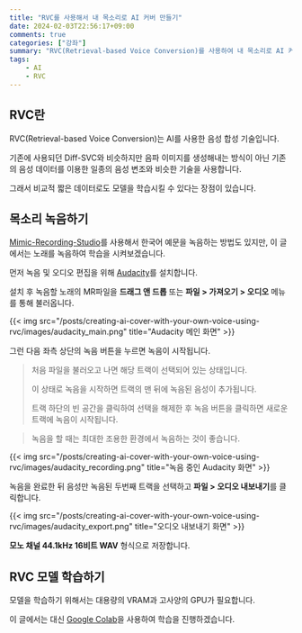 ```yaml
---
title: "RVC를 사용해서 내 목소리로 AI 커버 만들기"
date: 2024-02-03T22:56:17+09:00
comments: true
categories: ["강좌"]
summary: "RVC(Retrieval-based Voice Conversion)를 사용하여 내 목소리로 AI 커버를 만들어보자."
tags:
    - AI
    - RVC
---
```


## RVC란

RVC(Retrieval-based Voice Conversion)는 AI를 사용한 음성 합성 기술입니다.

기존에 사용되던 Diff-SVC와 비슷하지만 음파 이미지를 생성해내는 방식이 아닌 기존의 음성 데이터를 이용한 일종의 음성 변조와 비슷한 기술을 사용합니다.

그래서 비교적 짧은 데이터로도 모델을 학습시킬 수 있다는 장점이 있습니다.

## 목소리 녹음하기

[Mimic-Recording-Studio](https://github.com/MycroftAI/mimic-recording-studio)를 사용해서 한국어 예문을 녹음하는 방법도 있지만, 이 글에서는 노래를 녹음하여 학습을 시켜보겠습니다.

먼저 녹음 및 오디오 편집을 위해 [Audacity](https://www.audacityteam.org/)를 설치합니다.

설치 후 녹음할 노래의 MR파일을 **드래그 앤 드롭** 또는 **파일 > 가져오기 > 오디오** 메뉴를 통해 불러옵니다.

{{< img src="/posts/creating-ai-cover-with-your-own-voice-using-rvc/images/audacity_main.png" title="Audacity 메인 화면" >}}

그런 다음 좌측 상단의 녹음 버튼을 누르면 녹음이 시작됩니다.

> 처음 파일을 불러오고 나면 해당 트랙이 선택되어 있는 상태입니다.
>
> 이 상태로 녹음을 시작하면 트랙의 맨 뒤에 녹음된 음성이 추가됩니다.
>
> 트랙 하단의 빈 공간을 클릭하여 선택을 해제한 후 녹음 버튼을 클릭하면 새로운 트랙에 녹음이 시작됩니다.

> 녹음을 할 때는 최대한 조용한 환경에서 녹음하는 것이 좋습니다.

{{< img src="/posts/creating-ai-cover-with-your-own-voice-using-rvc/images/audacity_recording.png" title="녹음 중인 Audacity 화면" >}}

녹음을 완료한 뒤 음성만 녹음된 두번째 트랙을 선택하고 **파일 > 오디오 내보내기**를 클릭합니다.

{{< img src="/posts/creating-ai-cover-with-your-own-voice-using-rvc/images/audacity_export.png" title="오디오 내보내기 화면" >}}

**모노 채널 44.1kHz 16비트 WAV** 형식으로 저장합니다.

## RVC 모델 학습하기

모델을 학습하기 위해서는 대용량의 VRAM과 고사양의 GPU가 필요합니다.

이 글에서는 대신 [Google Colab](https://colab.research.google.com/)을 사용하여 학습을 진행하겠습니다.
